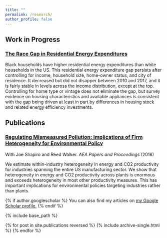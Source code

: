 ```yaml
---
title: ""
permalink: /research/
author_profile: false
---
```


## Work in Progress

### [The Race Gap in Residential Energy Expenditures](/files/race_energyGap_2020-06-15.pdf)

Black households have higher residential energy expenditures than white households in the US. This residential energy expenditure gap persists after controlling for income, household size, home-owner status, and city of residence. It decreased but did not disapper between 2010 and 2017, and it is fairly stable in levels across the income distribution, except at the top. Controlling for home type or vintage does not eliminate the gap, but survey evidence on housing characteristics and available appliances is consistent with the gap being driven at least in part by differences in housing stock and related energy efficiency investments.

## Publications

### [Regulating Mismeasured Pollution: Implications of Firm Heterogeneity for Environmental Policy](/files/RegulatingMismeasuredPollution.pdf)
With Joe Shapiro and Reed Walker. *AEA Papers and Proceedings* (2018)

We estimate within-industry heterogeneity in energy and CO2 productivity for industries spanning the entire US manufacturing sector. We show that heterogeneity in energy and CO2 productivity across plants is enormous and exceeds heterogeneity in most other productivity measures. This has important implications for environmental policies targeting industries rather than plants.

{% if author.googlescholar %}
  You can also find my articles on <u><a href="{{author.googlescholar}}">my Google Scholar profile</a>.</u>
{% endif %}

{% include base_path %}

{% for post in site.publications reversed %}
  {% include archive-single.html %}
{% endfor %}
